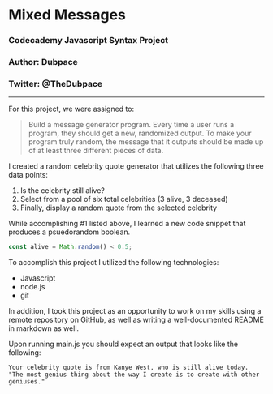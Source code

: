 # Mixed Messages

### Codecademy Javascript Syntax Project
### **Author**: Dubpace
### **Twitter**: @TheDubpace

--------------------------
For this project, we were assigned to:

> Build a message generator program. Every time a user runs a program, they should get a new, randomized output. To make your program truly random, the message that it outputs should be made up of at least three different pieces of data.

I created a random celebrity quote generator that utilizes the following three data points:

1. Is the celebrity still alive?
2. Select from a pool of six total celebrities (3 alive, 3 deceased)
3. Finally, display a random quote from the selected celebrity

While accomplishing #1 listed above, I learned a new code snippet that produces a psuedorandom boolean.
```javascript
const alive = Math.random() < 0.5;
```
To accomplish this project I utilized the following technologies:
* Javascript
* node.js
* git

In addition, I took this project as an opportunity to work on my skills using a remote repository on GitHub, as well as writing a well-documented README in markdown as well.

Upon running main.js you should expect an output that looks like the following:
```
Your celebrity quote is from Kanye West, who is still alive today.
"The most genius thing about the way I create is to create with other geniuses."
```
